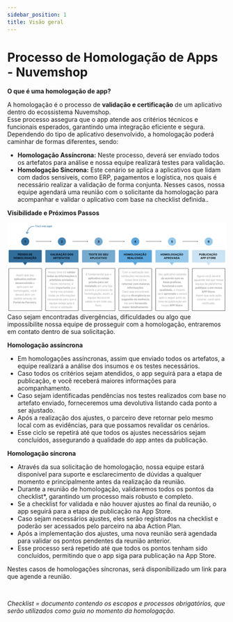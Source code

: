 ```yaml
---
sidebar_position: 1
title: Visão geral
---
```


# Processo de Homologação de Apps - Nuvemshop


**O que é uma homologação de app?**

A homologação é o processo de **validação e certificação** de um aplicativo dentro do ecossistema Nuvemshop. 
<br>Esse processo assegura que o app atende aos critérios técnicos e funcionais esperados, garantindo uma integração eficiente e segura.</br>
Dependendo do tipo de aplicativo desenvolvido, a homologação poderá caminhar de formas diferentes, sendo:

* **Homologação Assíncrona:** Neste processo, deverá ser enviado todos os artefatos para análise e nossa equipe realizará testes para validação.
* **Homologação Síncrona:** Este cenário se aplica a aplicativos que lidam com dados sensíveis, como ERP, pagamentos e logística, nos quais é necessário realizar a validação de forma conjunta. Nesses casos, nossa equipe agendará uma reunião com o solicitante da homologação para acompanhar e validar o aplicativo com base na checklist definida..




**Visibilidade e Próximos Passos**

![Fluxo](../../static/img/pt/imagem-fluxo-PT.png "Fluxo")
<br/>
<Alert appearance="warning" title="Importante"> Caso sejam encontradas divergências, dificuldades ou algo que impossibilite nossa equipe de prosseguir com a homologação, entraremos em contato dentro de sua solicitação.
</Alert>
<br/>

**Homologação assíncrona**

* Em homologações assíncronas, assim que enviado todos os artefatos, a equipe realizará a análise dos insumos e os testes necessários.
* Caso todos os critérios sejam atendidos, o app seguirá para a etapa de publicação, e você receberá maiores informações para acompanhamento.
* Caso sejam identificadas pendências nos testes realizados com base no artefato enviado, forneceremos uma devolutiva listando cada ponto a ser ajustado.
* Após a realização dos ajustes, o parceiro deve retornar pelo mesmo local com as evidências, para que possamos revalidar os cenários.
* Esse ciclo se repetirá até que todos os ajustes necessários sejam concluídos, assegurando a qualidade do app antes da publicação.

**Homologação síncrona**

* Através da sua solicitação de homologação, nossa equipe estará disponível para suporte e esclarecimento de dúvidas a qualquer momento e principalmente antes da realização da reunião.
* Durante a reunião de homologação, validaremos todos os pontos da checklist*, garantindo um processo mais robusto e completo.
* Se a checklist for validada e não houver ajustes ao final da reunião, o app seguirá para a etapa de publicação na App Store.
* Caso sejam necessários ajustes, eles serão registrados na checklist e poderão ser acessados pelo parceiro na aba Action Plan.
* Após a implementação dos ajustes, uma nova reunião será agendada para validar os pontos pendentes da reunião anterior.
* Esse processo será repetido até que todos os pontos tenham sido concluídos, permitindo que o app siga para publicação na App Store.

 Nestes casos de homologações síncronas, será disponibilizado um link para que agende a reunião.

<br/>

 *Checklist = documento contendo os escopos e processos obrigatórios, que serão utilizados como guia no momento da homologação.*